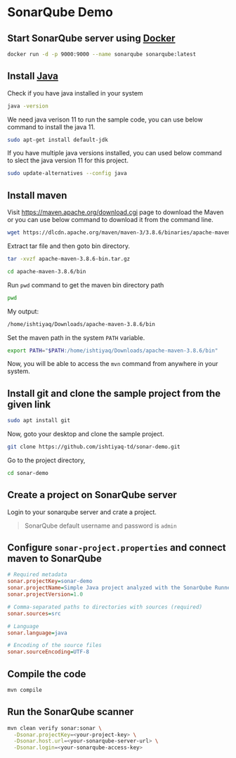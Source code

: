 # SonarQube Demo

## Start SonarQube server using [Docker](https://docs.docker.com/get-docker/)

```bash
docker run -d -p 9000:9000 --name sonarqube sonarqube:latest
```

## Install [Java](https://www.oracle.com/java/technologies/javase/jdk11-archive-downloads.html)

Check if you have java installed in your system

```bash
java -version
```

We need java verison 11 to run the sample code, you can use below command to install the java 11.

```bash
sudo apt-get install default-jdk
```

If you have multiple java versions installed, you can used below command to slect the java version 11 for this project.

```bash
sudo update-alternatives --config java
```

## Install maven

Visit https://maven.apache.org/download.cgi page to download the Maven or you can use below command to download it from the command line.

```bash
wget https://dlcdn.apache.org/maven/maven-3/3.8.6/binaries/apache-maven-3.8.6-bin.tar.gz
```

Extract tar file and then goto bin directory.

```bash
tar -xvzf apache-maven-3.8.6-bin.tar.gz

cd apache-maven-3.8.6/bin
```

Run `pwd` command to get the maven bin directory path

```bash
pwd
```

My output:

```bash
/home/ishtiyaq/Downloads/apache-maven-3.8.6/bin
```

Set the maven path in the system `PATH` variable.

```bash
export PATH="$PATH:/home/ishtiyaq/Downloads/apache-maven-3.8.6/bin"
```

Now, you will be able to access the `mvn` command from anywhere in your system.

## Install git and clone the sample project from the given link

```bash
sudo apt install git
```

Now, goto your desktop and clone the sample project.

```bash
git clone https://github.com/ishtiyaq-td/sonar-demo.git
```

Go to the project directory,

```bash
cd sonar-demo
```

## Create a project on SonarQube server

Login to your sonarqube server and crate a project. 

> SonarQube default username and password is `admin`

## Configure `sonar-project.properties` and connect maven to SonarQube

```ini
# Required metadata
sonar.projectKey=sonar-demo
sonar.projectName=Simple Java project analyzed with the SonarQube Runner
sonar.projectVersion=1.0

# Comma-separated paths to directories with sources (required)
sonar.sources=src

# Language
sonar.language=java

# Encoding of the source files
sonar.sourceEncoding=UTF-8
```

## Compile the code

```bash
mvn compile
```

## Run the SonarQube scanner

```bash
mvn clean verify sonar:sonar \
  -Dsonar.projectKey=<your-project-key> \
  -Dsonar.host.url=<your-sonarqube-server-url> \
  -Dsonar.login=<your-sonarqube-access-key>
```
